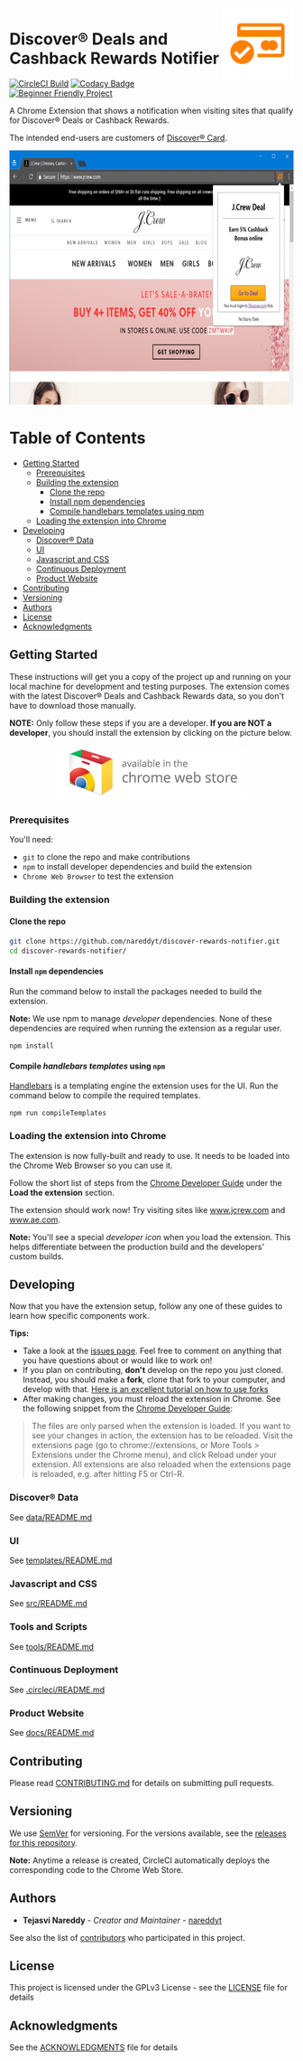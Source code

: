 <img src="icon/store-icon-128-border.png" align="right" alt="Chrome Web Store Icon" />

# Discover® Deals and Cashback Rewards Notifier

[![CircleCI Build](https://circleci.com/gh/nareddyt/discover-rewards-notifier/tree/master.svg?style=svg)](https://circleci.com/gh/nareddyt/discover-rewards-notifier/tree/master)
[![Codacy Badge](https://api.codacy.com/project/badge/Grade/c196a657cab442c98672c7b52fafe1f9)](https://www.codacy.com/app/nareddyt/discover-rewards-notifier?utm_source=github.com&amp;utm_medium=referral&amp;utm_content=nareddyt/discover-rewards-notifier&amp;utm_campaign=Badge_Grade)
[![Beginner Friendly Project](https://img.shields.io/badge/beginner%20friendly-%E2%9D%A4-red.svg)](https://github.com/MunGell/awesome-for-beginners)

A Chrome Extension that shows a notification when visiting sites that qualify for Discover® Deals or Cashback Rewards.

The intended end-users are customers of [Discover® Card](https://www.discover.com/).

<p align="center">
    <img src="img/screenshots/jcrew.jpg" width="654" height="450" alt="Screenshot of extension in use" />
</p>


Table of Contents
=================

  * [Getting Started](#getting-started)
     * [Prerequisites](#prerequisites)
     * [Building the extension](#building-the-extension)
        * [Clone the repo](#clone-the-repo)
        * [Install npm dependencies](#install-npm-dependencies)
        * [Compile handlebars templates using npm](#compile-handlebars-templates-using-npm)
     * [Loading the extension into Chrome](#loading-the-extension-into-chrome)
  * [Developing](#developing)
     * [Discover® Data](#discover-data)
     * [UI](#ui)
     * [Javascript and CSS](#javascript-and-css)
     * [Continuous Deployment](#continuous-deployment)
     * [Product Website](#product-website)
  * [Contributing](#contributing)
  * [Versioning](#versioning)
  * [Authors](#authors)
  * [License](#license)
  * [Acknowledgments](#acknowledgments)

## Getting Started

These instructions will get you a copy of the project up and running on your local machine for development and testing purposes.
The extension comes with the latest Discover® Deals and Cashback Rewards data, so you don't have to download those manually.

**NOTE:** Only follow these steps if you are a developer. **If you are NOT a developer**, you should install the extension by clicking on the picture below.

<p align="center">
    <a href="https://chrome.google.com/webstore/detail/discover%C2%AE-deals-and-cashb/ndgeljpfnjlnmbgekhjkchhhgoiipnfi">
        <img src="img/promo/web-store-badge.png" alt="Click here to view the extension in the Chrome Web Store" />
    </a>
</p>

### Prerequisites

You'll need:

- `git` to clone the repo and make contributions
- `npm` to install developer dependencies and build the extension
- `Chrome Web Browser` to test the extension

### Building the extension

#### Clone the repo

```bash
git clone https://github.com/nareddyt/discover-rewards-notifier.git
cd discover-rewards-notifier/
```

#### Install `npm` dependencies

Run the command below to install the packages needed to build the extension.

**Note:** We use npm to manage *developer* dependencies. None of these dependencies are required when running the extension as a regular user.

```
npm install
```

#### Compile *handlebars templates* using `npm`

[Handlebars](http://handlebarsjs.com/) is a templating engine the extension uses for the UI. Run the command below to compile the required templates.

```
npm run compileTemplates
```

### Loading the extension into Chrome

The extension is now fully-built and ready to use. It needs to be loaded into the Chrome Web Browser so you can use it.

Follow the short list of steps from the [Chrome Developer Guide](https://developer.chrome.com/extensions/getstarted#unpacked) under the **Load the extension** section.

The extension should work now! Try visiting sites like www.jcrew.com and www.ae.com.

**Note:** You'll see a special *developer icon* when you load the extension. This helps differentiate between the production build and the developers' custom builds.

## Developing

Now that you have the extension setup, follow any one of these guides to learn how specific components work.

**Tips:**

- Take a look at the [issues page](https://github.com/nareddyt/discover-rewards-notifier/issues). Feel free to comment on anything that you have questions about or would like to work on!
- If you plan on contributing, **don't** develop on the repo you just cloned. Instead, you should make a **fork**, clone that fork to your computer, and develop with that. [Here is an excellent tutorial on how to use forks](https://gist.github.com/Chaser324/ce0505fbed06b947d962)
- After making changes, you must reload the extension in Chrome. See the following snippet from the [Chrome Developer Guide](https://developer.chrome.com/extensions/getstarted#unpacked):

> The files are only parsed when the extension is loaded. If you want to see your changes in action, the extension has to be reloaded. Visit the extensions page (go to chrome://extensions, or More Tools > Extensions under the Chrome menu), and click Reload under your extension. All extensions are also reloaded when the extensions page is reloaded, e.g. after hitting F5 or Ctrl-R.

### Discover® Data

See [data/README.md](data/README.md)

### UI

See [templates/README.md](templates/README.md)

### Javascript and CSS

See [src/README.md](src/README.md)

### Tools and Scripts

See [tools/README.md](tools/README.md)

### Continuous Deployment

See [.circleci/README.md](.circleci/README.md)

### Product Website

See [docs/README.md](docs/README.md)

## Contributing

Please read [CONTRIBUTING.md](CONTRIBUTING.md) for details on submitting pull requests.

## Versioning

We use [SemVer](http://semver.org/) for versioning. For the versions available, see the [releases for this repository](https://github.com/nareddyt/discover-deals-notifier-extension/releases).

**Note:** Anytime a release is created, CircleCI automatically deploys the corresponding code to the Chrome Web Store.

## Authors

* **Tejasvi Nareddy** - *Creator and Maintainer* - [nareddyt](https://github.com/nareddyt)

See also the list of [contributors](https://github.com/nareddyt/discover-rewards-notifier/graphs/contributors) who participated in this project.

## License

This project is licensed under the GPLv3 License - see the [LICENSE](LICENSE) file for details

## Acknowledgments

See the [ACKNOWLEDGMENTS](ACKNOWLEDGMENTS) file for details
